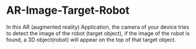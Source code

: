 # AR-Image-Target-Robot
In this AR (augmented reality) Application, the camera of your device tries to detect the image of the robot (target object), if the image of the robot is found, a 3D object(robot) will appear on the top of that target object.
